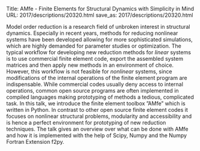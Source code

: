 Title: AMfe - Finite Elements for Structural Dynamics with Simplicity in Mind
URL: 2017/descriptions/20320.html
save_as: 2017/descriptions/20320.html



Model order reduction is a research field of unbroken interest in structural dynamics. Especially in recent years, methods for reducing nonlinear systems have been developed allowing for more sophisticated simulations, which are highly demanded for parameter studies or optimization.
The typical workflow for developing new reduction methods for *linear* systems is to use commercial finite element code, export the assembled system matrices and then apply new methods in an environment of choice. However, this workflow is not feasible for *nonlinear* systems, since modifications of the internal operations of the finite element program are indispensable.
While commercial codes usually deny access to internal operations, common open source programs are often implemented in compiled languages making prototyping of methods a tedious, complicated task.
In this talk, we introduce the finite element toolbox ”AMfe” which is written in Python. In contrast to other open source finite element codes it focuses on nonlinear structural problems, modularity and accessibility and is hence a perfect environment for prototyping of new reduction techniques. The talk gives an overview over what can be done with AMfe and how it is implemented with the help of Scipy, Numpy and the Numpy Fortran Extension f2py.